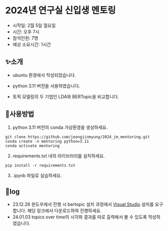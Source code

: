 # 2024년 연구실 신입생 멘토링
- 시작일: 2월 5일 월요일
- 시간: 오후 7시
- 참석인원: 7명
- 예상 소요시간: 1시간

## ✨소개
- ubuntu 환경에서 작성되었습니다.

- python 3.11 버전을 사용하였습니다.

- 토픽 모델링의 두 기법인 LDA와 BERTopic을 비교합니다.

## 📙사용방법
1) python 3.11 버전의 conda 가상환경을 생성하세요.
```
git clone https://github.com/jeongjinmyung/2024_jm_mentoring.git
conda create -n mentoring python=3.11
conda activate mentoring
```
2) requirements.txt 내의 라이브러리를 설치하세요.
```
pip install -r requirements.txt
```
3) .ipynb 파일로 실습하세요.

## 🔧log
- 23.12.26 윈도우에서 진행 시 bertopic 설치 과정에서 [Visual Studio](https://visualstudio.microsoft.com/ko/visual-cpp-build-tools) 설치를 요구합니다. 해당 링크에서 다운로드하여 진행하세요.
- 24.01.03 topics over time의 시각화 결과를 따로 출력해서 볼 수 있도록 작성하였습니다.
